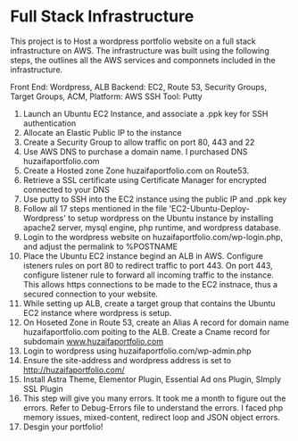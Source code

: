 # Full Stack Infrastructure
This project is to Host a wordpress portfolio website on a full stack infrastructure on AWS. The infrastructure was built using the following steps, the outlines all the AWS services and componnets included in the infrastructure. 

Front End: Wordpress, ALB
Backend: EC2, Route 53, Security Groups, Target Groups, ACM,
Platform: AWS
SSH Tool: Putty

1. Launch an Ubuntu EC2 Instance, and associate a .ppk key for SSH authentication
2. Allocate an Elastic Public IP to the instance
3. Create a Security Group to allow traffic on port 80, 443 and 22
4. Use AWS  DNS to purchase a domain name. I purchased DNS huzaifaportfolio.com
5. Create a Hosted zone Zone huzaifaportfolio.com on Route53. 
6. Retrieve a SSL certificate using Certificate Manager for encrypted connected to your DNS
7. Use putty to SSH into the EC2 instance using the public IP and .ppk key
8. Follow all 17 steps mentioned in the file 'EC2-Ubuntu-Deploy-Wordpress' to setup wordpress on the Ubuntu instance by installing apache2 server, mysql engine, php runtime, and wordpress database. 
9. Login to the wordpress website on huzaifaportfolio.com/wp-login.php, and adjust the permalink to %POSTNAME
10. Place the Ubuntu EC2 instance begind an ALB in AWS. Configure isteners rules on port 80 to redirect traffic to port 443. On port 443, configure listener rule to forward all incoming traffic to the instance. This allows https connections to be made to the EC2 instnace, thus a secured connection to your website.
11. While setting up ALB, create a target group that contains the Ubuntu EC2 instance where wordpress is setup. 
12. On Hoseted Zone in Route 53, create an Alias A record for domain name huzaifaportfolio.com poiting to the ALB. Create a Cname record for subdomain www.huzaifaportfolio.com
13. Login to wordpress using huzaifaportfolio.com/wp-admin.php
14. Ensure the site-address and wordpress address is set to http://huzaifaportfolio.com/
15. Install Astra Theme, Elementor Plugin, Essential Ad ons Plugin, SImply SSL Plugin
16. This step will give you many errors. It took me a month to figure out the errors. Refer to Debug-Errors file to understand the errors. I faced php memory issues,          mixed-content, redirect loop and JSON object errors. 
17. Desgin your portfolio! 

    
